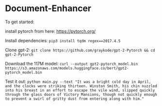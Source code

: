 # Document-Enhancer

To get started:

install pytorch from here: https://pytorch.org/

Install dependencies:
`pip3 install tqdm regex==2017.4.5`

Clone gpt-2:
```git clone https://github.com/graykode/gpt-2-Pytorch && cd gpt-2-Pytorch```

Download the 117M model:
`curl --output gpt2-pytorch_model.bin https://s3.amazonaws.com/models.huggingface.co/bert/gpt2-pytorch_model.bin`

Test it out:
`python main.py --text "It was a bright cold day in April, and the clocks were striking thirteen. Winston Smith, his chin nuzzled into his breast in an effort to escape the vile wind, slipped quickly through the glass doors of Victory Mansions, though not quickly enough to prevent a swirl of gritty dust from entering along with him."`
